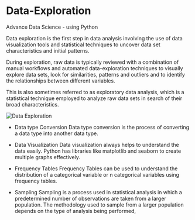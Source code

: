 # Data-Exploration
Advance Data Science - using Python

Data exploration is the first step in data analysis involving the use of data visualization tools and statistical techniques to uncover data set characteristics and initial patterns.

During exploration, raw data is typically reviewed with a combination of manual workflows and automated data-exploration techniques to visually explore data sets, look for similarities, patterns and outliers and to identify the relationships between different variables.

This is also sometimes referred to as exploratory data analysis, which is a statistical technique employed to analyze raw data sets in search of their broad characteristics.

![Data Exploration](https://user-images.githubusercontent.com/54935867/192897631-06399d65-d4dc-4215-aa2b-dce83713627b.png)

* Data type Conversion
Data type conversion is the process of converting a data type into another data type.

* Data Visualization
Data visualization always helps to understand the data easily. Python has libraries like matplotlib and seaborn to create multiple graphs effectively.

* Frequency Tables
Frequency Tables can be used to understand the distribution of a categorical variable or n categorical variables using frequency tables.

* Sampling
Sampling is a process used in statistical analysis in which a predetermined number of observations are taken from a larger population. The methodology used to sample from a larger population depends on the type of analysis being performed, 
